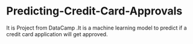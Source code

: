 # Predicting-Credit-Card-Approvals
It is  Project from DataCamp .It is a machine learning model to predict if a credit card application will get approved.
